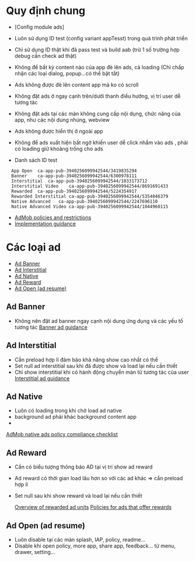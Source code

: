 # Quy định chung
* [Config module ads]
* Luôn sử dụng ID test (config variant appTesst) trong quá trình phát triển
* Chỉ sử dụng ID thật khi đã pass test và build aab (trừ 1 số trường hợp debug cần check ad thật)
* Không để bất kỳ content nào của app đè lên ads, cả loading (Chỉ chấp nhận các loại dialog, popup...có thể bật tắt)
* Ads không được đè lên content app mà ko có scroll
* Không đặt ads ở ngay cạnh trên/dưới thanh điều hướng, vị trí user dễ tương tác
* Không đặt ads tại các màn không cung cấp nội dụng, chức năng của app, như các nội dung nhúng, webview
* Ads không được hiển thị ở ngoài app
  
* Không để ads xuất hiện bất ngờ khiến user dễ click nhầm vào ads , phải có loading giữ khoảng trống cho ads
* Danh sách ID test
~~~
  App Open	ca-app-pub-3940256099942544/3419835294
  Banner	ca-app-pub-3940256099942544/6300978111
  Interstitial	ca-app-pub-3940256099942544/1033173712
  Interstitial Video	ca-app-pub-3940256099942544/8691691433
  Rewarded	ca-app-pub-3940256099942544/5224354917
  Rewarded Interstitial	ca-app-pub-3940256099942544/5354046379
  Native Advanced	ca-app-pub-3940256099942544/2247696110
  Native Advanced Video	ca-app-pub-3940256099942544/1044960115
~~~

* [AdMob policies and restrictions](https://support.google.com/admob/answer/6128543?hl=en)
* [Implementation guidance](https://support.google.com/admob/answer/2936217?hl=en)
# Các loại ad
* [Ad Banner](#ad_banner)
* [Ad Interstitial](#ad_inter)
* [Ad Native](#ad_native)
* [Ad Reward](#ad_reward)
* [Ad Open (ad resume)](#ad_open)


## <a id="ad_banner" ></a>Ad Banner
* Không nên đặt ad banner ngay cạnh nội dung ứng dụng và các yếu tố tương tác
  [Banner ad guidance](https://support.google.com/admob/answer/6128877)
## <a id="ad_inter" ></a>Ad Interstitial 
* Cần preload hợp lí đảm bảo khả năng show cao nhất có thể
* Set null ad interstitial sau khi đã được show và load lại nếu cần thiết
* Chỉ show interstitial khi có hành động chuyển màn từ tương tác của user
  [Interstitial ad guidance](https://support.google.com/admob/answer/6066980)
## <a id="ad_native" ></a>Ad Native
* Luôn có loading trong khi chờ load ad native
* background ad phải khác background content app
*
[AdMob native ads policy compliance checklist](https://support.google.com/admob/answer/6240814)
## <a id="ad_reward" ></a>Ad Reward
* Cần có biểu tượng thông báo AD tại vị trí show ad reward
* Ad reward có thời gian load lâu hơn so với các ad khác => cần preload hợp lí
* Set null sau khi show reward và load lại nếu cần thiết

  [Overview of rewarded ad units](https://support.google.com/admob/answer/7372450?hl=en&ref_topic=7384517)
  [Policies for ads that offer rewards](https://support.google.com/admob/answer/7313578?hl=en)
## <a id="ad_open" ></a>Ad Open (ad resume)
* Luôn disable tại các màn splash, IAP, policy, readme...
* Disable khi open policy, more app, share app, feedback... từ menu, drawer, setting...




